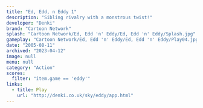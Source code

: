 ```yaml
---
title: "Ed, Edd, n Eddy 1"
description: "Sibling rivalry with a monstrous twist!"
developer: "Denki"
brand: "Cartoon Network"
splash: "Cartoon Network/Ed, Edd 'n' Eddy/Ed, Edd 'n' Eddy/Splash.jpg"
gameplay: "Cartoon Network/Ed, Edd 'n' Eddy/Ed, Edd 'n' Eddy/Play04.jpg"
date: "2005-08-11"
archived: "2023-04-12"
image: null
menu: null
category: "Action"
scores:
  filter: "item.game == 'eddy'"
links:
  - title: Play
    url: "http://denki.co.uk/sky/eddy/app.html"
---
```

